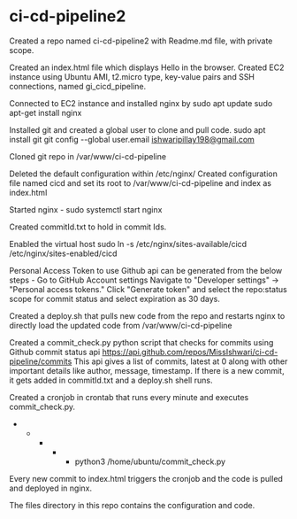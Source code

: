 # ci-cd-pipeline2
Created a repo named ci-cd-pipeline2 with Readme.md file, with private scope. 

Created an index.html file which displays Hello in the browser.
Created EC2 instance using Ubuntu AMI, t2.micro type, key-value pairs and SSH connections, named gi_cicd_pipeline.

Connected to EC2 instance and installed nginx by
sudo apt update
sudo apt-get install nginx

Installed git and created a global user to clone and pull code.
sudo apt install git
git config --global user.email ishwaripillay198@gmail.com

Cloned git repo in /var/www/ci-cd-pipeline

Deleted the default configuration within /etc/nginx/
Created configuration file named cicd and set its root to /var/www/ci-cd-pipeline and index as index.html

Started nginx -
sudo systemctl start nginx

Created commitId.txt to hold in commit Ids.

Enabled the virtual host
sudo ln -s /etc/nginx/sites-available/cicd /etc/nginx/sites-enabled/cicd

Personal Access Token to use Github api can be generated from the below steps -
Go to GitHub Account settings
Navigate to "Developer settings" -> "Personal access tokens." 
Click "Generate token" and select the repo:status scope for commit status and select expiration as 30 days.

       
Created a deploy.sh that pulls new code from the repo and restarts nginx to directly load the updated code from /var/www/ci-cd-pipeline
       
Created a commit_check.py python script that checks for commits using Github commit status api https://api.github.com/repos/MissIshwari/ci-cd-pipeline/commits
This api gives a list of commits, latest at 0 along with other important details like author, message, timestamp.
If there is a new commit, it gets added in commitId.txt and a deploy.sh shell runs.

Created a cronjob in crontab that runs every minute and executes commit_check.py.
* * * * * python3 /home/ubuntu/commit_check.py

Every new commit to index.html triggers the cronjob and the code is pulled and deployed in nginx.

The files directory in this repo contains the configuration and code.





